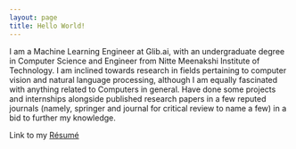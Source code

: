 ```yaml
---
layout: page
title: Hello World!
---
```


I am a Machine Learning Engineer at Glib.ai, with an undergraduate degree in Computer Science and Engineer from Nitte Meenakshi Institute of Technology.
I am inclined towards research in fields pertaining to computer vision and natural language processing, although I am equally fascinated with anything related to Computers in general. Have done some projects and internships alongside published research papers in a few reputed journals (namely, springer and journal for critical review to name a few) in a bid to further my knowledge.

Link to my [Résumé](https://github.com/hemantr05/hemantr05.github.io/blob/master/resume.pdf?raw=true)
